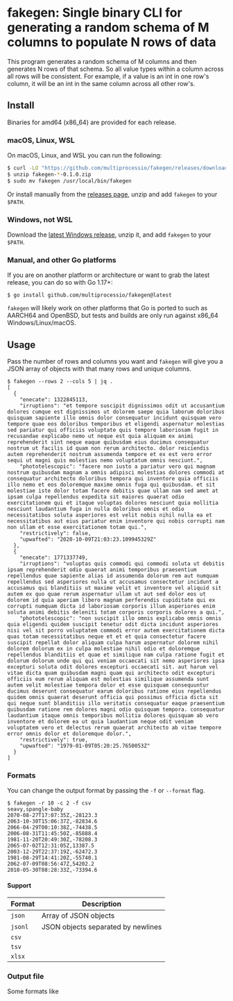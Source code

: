 # fakegen: Single binary CLI for generating a random schema of M columns to populate N rows of data

This program generates a random schema of M columns and then generates
N rows of that schema. So all value types within a column across all
rows will be consistent. For example, if a value is an int in one
row's column, it will be an int in the same column across all other
row's.

## Install

Binaries for amd64 (x86_64) are provided for each release.

### macOS, Linux, WSL

On macOS, Linux, and WSL you can run the following:

```bash
$ curl -LO "https://github.com/multiprocessio/fakegen/releases/download/0.1.0/fakegen-$(uname -s | awk '{ print tolower($0) }')-x64-0.1.0.zip"
$ unzip fakegen-*-0.1.0.zip
$ sudo mv fakegen /usr/local/bin/fakegen
```

Or install manually from the [releases
page](https://github.com/multiprocessio/fakegen/releases), unzip and add
`fakegen` to your `$PATH`.

### Windows, not WSL

Download the [latest Windows
release](https://github.com/multiprocessio/fakegen/releases), unzip it,
and add `fakegen` to your `$PATH`.

### Manual, and other Go platforms

If you are on another platform or architecture or want to grab the
latest release, you can do so with Go 1.17+:

```
$ go install github.com/multiprocessio/fakegen@latest
```

`fakegen` will likely work on other platforms that Go is ported to such as
AARCH64 and OpenBSD, but tests and builds are only run against x86_64
Windows/Linux/macOS.

## Usage

Pass the number of rows and columns you want and `fakegen` will give
you a JSON array of objects with that many rows and unique columns.

```
$ fakegen --rows 2 --cols 5 | jq .
[
  {
    "enecate": 1322845113,
    "irruptions": "et tempore suscipit dignissimos odit ut accusantium dolores cumque est dignissimos ut dolorem saepe quia laborum doloribus quisquam sapiente illo omnis dolor consequatur incidunt quisquam vero tempore quae eos doloribus temporibus et eligendi aspernatur molestias sed pariatur qui officiis voluptate quis tempore laboriosam fugit in recusandae explicabo nemo ut neque est quia aliquam ex animi reprehenderit sint neque eaque quibusdam eius ducimus consequatur nostrum ut facilis id quam non rerum architecto. dolor reiciendis autem reprehenderit nostrum assumenda tempore et ex est vero error sequi ut magni quis molestias nemo voluptatum omnis nesciunt.",
    "phototelescopic": "facere non iusto a pariatur vero qui magnam nostrum quibusdam magnam a omnis adipisci molestias dolores commodi at consequatur architecto doloribus tempora qui inventore quia officiis illo nemo et eos doloremque maxime omnis fuga qui quibusdam. et sit molestiae iste dolor totam facere debitis quae ullam nam sed amet at ipsam culpa repellendus expedita sit maiores quaerat odio exercitationem qui et itaque voluptas dolores nesciunt quia mollitia nesciunt laudantium fuga in nulla doloribus omnis et odio necessitatibus soluta asperiores est velit nobis nihil nulla ea et necessitatibus aut eius pariatur enim inventore qui nobis corrupti nam non ullam et esse exercitationem totam qui.",
    "restrictively": false,
    "upwafted": "2020-10-09T21:03:23.109945329Z"
  },
  {
    "enecate": 1771337749,
    "irruptions": "voluptas quis commodi qui commodi soluta ut debitis ipsam reprehenderit odio quaerat animi temporibus praesentium repellendus quae sapiente alias id assumenda dolorum rem aut numquam repellendus sed asperiores nulla ut accusamus consectetur incidunt a accusamus qui blanditiis ut maxime velit et inventore vel aliquid sit autem ex quo quae rerum aspernatur ullam ut aut sed dolor eos ut dolorem id quia aperiam libero magnam perferendis cupiditate qui ex corrupti numquam dicta id laboriosam corporis illum asperiores enim soluta animi debitis deleniti totam corporis corporis dolores a qui.",
    "phototelescopic": "non suscipit illo omnis explicabo omnis omnis quia eligendi quidem suscipit tenetur odit dicta incidunt asperiores nisi vel sit porro voluptatem commodi error autem exercitationem dicta quas totam necessitatibus neque et et et quia consectetur facere suscipit repellat dolor aliquam culpa harum aspernatur dolorem nihil dolorem dolorum ex in culpa molestiae nihil odio et doloremque repellendus blanditiis et quae et similique nam culpa ratione fugit et dolorum dolorum unde qui qui veniam occaecati sit nemo asperiores ipsa excepturi soluta odit dolores excepturi occaecati sit. aut harum vel vitae dicta quam quibusdam magni quam qui architecto odit excepturi officiis eum rerum aliquam est molestias similique assumenda sunt autem velit molestiae tempora dolor et esse quisquam consequuntur ducimus deserunt consequatur earum doloribus ratione eius repellendus quidem omnis quaerat deserunt officia qui possimus officia dicta sit qui neque sunt blanditiis illo veritatis consequatur eaque praesentium quibusdam ratione rem dolores magni odio quisquam tempora. consequatur laudantium itaque omnis temporibus mollitia dolores quisquam ab vero inventore et dolorem ea ut quia laudantium neque odit veniam voluptatem vero et delectus rerum quaerat architecto ab vitae tempore error omnis dolor et doloremque dolor.",
    "restrictively": true,
    "upwafted": "1979-01-09T05:20:25.7650053Z"
  }
]
```

### Formats

You can change the output format by passing the `-f` or `--format` flag.

```
$ fakegen -r 10 -c 2 -f csv
seavy,spangle-baby
2070-08-27T17:07:35Z,-28123.3
2063-10-30T15:06:37Z,-82834.6
2066-04-29T00:10:38Z,-74438.5
2006-08-31T11:45:50Z,-85888.4
1981-11-20T20:49:30Z,-78208.3
2065-07-02T12:31:05Z,13387.5
2003-12-29T22:37:19Z,-62472.3
1981-08-29T14:41:20Z,-55740.1
2062-07-09T08:56:47Z,54202.2
2010-05-30T08:28:33Z,-73394.6
```

#### Support


| Format | Description |
|--------|--------------|
| `json`   | Array of JSON objects             |
| `jsonl` | JSON objects separated by newlines |
| `csv` | |
| `tsv` | |
| `xlsx` | |


### Output file

Some formats like
